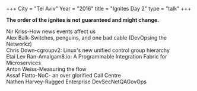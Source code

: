 +++
City = "Tel Aviv"
Year = "2016"
title = "Ignites Day 2"
type = "talk"
+++

<div class="span-15  ">
  <div class="span-15  last ">
  <p><strong>The order of the ignites is not guaranteed and might change.</strong></p>

<div class = "row">
  <div class = "col-md-9 box">
    <a>Nir Kriss-How news events affect us</a>
  </div>
</div> <!-- end timeslot div -->
<div class = "row">
  <div class = "col-md-9 box">
    <a>Alex Balk-Switches, penguins, and one bad cable (DevOpsing the Networkz)</a>
  </div>
</div> <!-- end timeslot div -->
<div class = "row">
  <div class = "col-md-9 box">
    <a>Chris Down-cgroupv2: Linux's new unified control group hierarchy</a>
  </div>
</div> <!-- end timeslot div -->
<div class = "row">
  <div class = "col-md-9 box">
    <a>Etai Lev Ran-Amalgam8.io: A Programmable Integration Fabric for Microservices</a>
  </div>
</div> <!-- end timeslot div -->
<div class = "row">
  <div class = "col-md-9 box">
    <a>Anton Weiss-Measuring the flow</a>
  </div>
</div> <!-- end timeslot div -->
<div class = "row">
  <div class = "col-md-9 box">
    <a>Assaf Flatto-NoC- an over glorified Call Centre</a>
  </div>
</div> <!-- end timeslot div -->
<div class = "row">
  <div class = "col-md-9 box">
    <a>Nathen Harvey-Rugged Enterprise DevSecNetQAGovOps</a>
  </div>
</div> <!-- end timeslot div -->


  </div>
</div>
